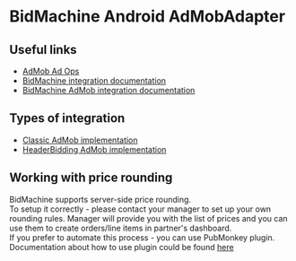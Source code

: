 # BidMachine Android AdMobAdapter

## Useful links
* [AdMob Ad Ops](https://docs.bidmachine.io/docs/ad-ops-google-admob-v2)
* [BidMachine integration documentation](https://wiki.appodeal.com/display/BID/BidMachine+Android+SDK+Documentation)
* [BidMachine AdMob integration documentation](https://docs.bidmachine.io/docs/admob)

## Types of integration
* [Classic AdMob implementation](example_admob)
* [HeaderBidding AdMob implementation](example_admob_fetch)

## Working with price rounding
BidMachine supports server-side price rounding.<br>
To setup it correctly - please contact your manager to set up your own rounding rules. Manager will provide you with the list of prices and you can use them to create orders/line items in partner's dashboard.<br>
If you prefer to automate this process - you can use PubMonkey plugin.<br>
Documentation about how to use plugin could be found [here](https://doc.bidmachine.io/eng/ssp-publisher-integration-documentation/bidmachine-custom-adapters/how-to-use-plugin-for-integration-via-mopub-google/creating-line-items-in-google-ad-manager-dashboard)